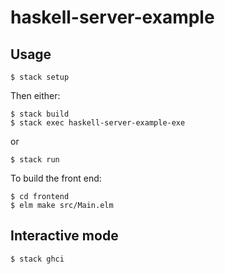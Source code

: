 # haskell-server-example

## Usage

`$ stack setup`

Then either:
```
$ stack build
$ stack exec haskell-server-example-exe
```

or

`$ stack run`

To build the front end:

```
$ cd frontend
$ elm make src/Main.elm
```

## Interactive mode

`$ stack ghci`
